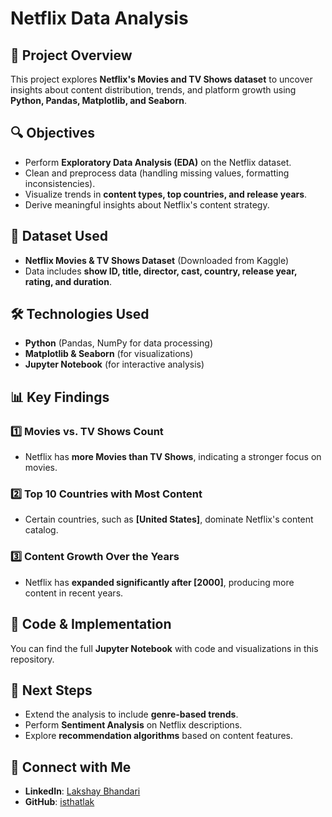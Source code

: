 # Netflix Data Analysis

## 📌 Project Overview
This project explores **Netflix's Movies and TV Shows dataset** to uncover insights about content distribution, trends, and platform growth using **Python, Pandas, Matplotlib, and Seaborn**.

## 🔍 Objectives
- Perform **Exploratory Data Analysis (EDA)** on the Netflix dataset.
- Clean and preprocess data (handling missing values, formatting inconsistencies).
- Visualize trends in **content types, top countries, and release years**.
- Derive meaningful insights about Netflix's content strategy.

## 📂 Dataset Used
- **Netflix Movies & TV Shows Dataset** (Downloaded from Kaggle)
- Data includes **show ID, title, director, cast, country, release year, rating, and duration**.

## 🛠️ Technologies Used
- **Python** (Pandas, NumPy for data processing)
- **Matplotlib & Seaborn** (for visualizations)
- **Jupyter Notebook** (for interactive analysis)

## 📊 Key Findings
### 1️⃣ Movies vs. TV Shows Count
- Netflix has **more Movies than TV Shows**, indicating a stronger focus on movies.

### 2️⃣ Top 10 Countries with Most Content
- Certain countries, such as **[United States]**, dominate Netflix's content catalog.

### 3️⃣ Content Growth Over the Years
- Netflix has **expanded significantly after [2000]**, producing more content in recent years.

## 📎 Code & Implementation
You can find the full **Jupyter Notebook** with code and visualizations in this repository.

## 📌 Next Steps
- Extend the analysis to include **genre-based trends**.
- Perform **Sentiment Analysis** on Netflix descriptions.
- Explore **recommendation algorithms** based on content features.

## 🔗 Connect with Me
- **LinkedIn**: [Lakshay Bhandari](https://www.linkedin.com/in/lakshay-bhandari-b1b38a307/)
- **GitHub**: [isthatlak](https://github.com/isthatlak)

